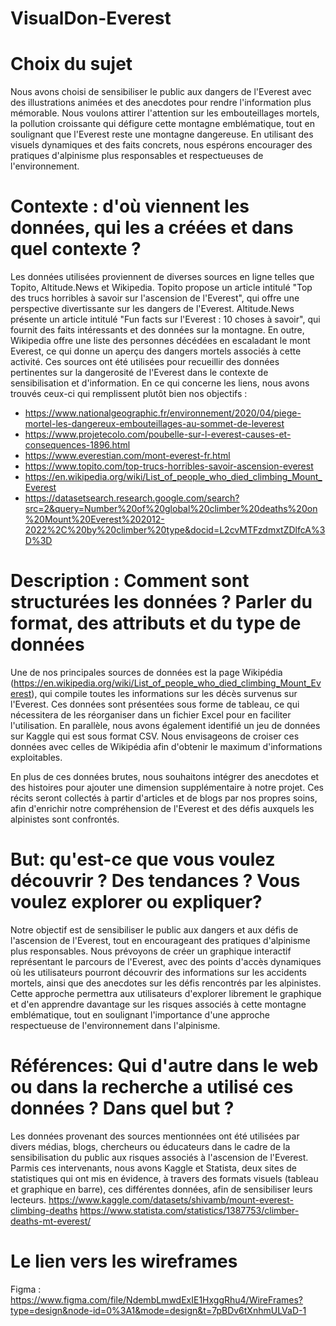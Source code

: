 # VisualDon-Everest

# Choix du sujet
Nous avons choisi de sensibiliser le public aux dangers de l'Everest avec des illustrations animées et des anecdotes pour rendre l'information plus mémorable. Nous voulons attirer l'attention sur les embouteillages mortels, la pollution croissante qui défigure cette montagne emblématique, tout en soulignant que l'Everest reste une montagne dangereuse. En utilisant des visuels dynamiques et des faits concrets, nous espérons encourager des pratiques d'alpinisme plus responsables et respectueuses de l'environnement.

# Contexte : d'où viennent les données, qui les a créées et dans quel contexte ?
Les données utilisées proviennent de diverses sources en ligne telles que Topito, Altitude.News et Wikipedia. Topito propose un article intitulé "Top des trucs horribles à savoir sur l'ascension de l'Everest", qui offre une perspective divertissante sur les dangers de l'Everest. Altitude.News présente un article intitulé "Fun facts sur l'Everest : 10 choses à savoir", qui fournit des faits intéressants et des données sur la montagne. En outre, Wikipedia offre une liste des personnes décédées en escaladant le mont Everest, ce qui donne un aperçu des dangers mortels associés à cette activité. Ces sources ont été utilisées pour recueillir des données pertinentes sur la dangerosité de l'Everest dans le contexte de sensibilisation et d'information.
En ce qui concerne les liens, nous avons trouvés ceux-ci qui remplissent plutôt bien nos objectifs :
- https://www.nationalgeographic.fr/environnement/2020/04/piege-mortel-les-dangereux-embouteillages-au-sommet-de-leverest
- https://www.projetecolo.com/poubelle-sur-l-everest-causes-et-consequences-1896.html
- https://www.everestian.com/mont-everest-fr.html
- https://www.topito.com/top-trucs-horribles-savoir-ascension-everest
- https://en.wikipedia.org/wiki/List_of_people_who_died_climbing_Mount_Everest
- https://datasetsearch.research.google.com/search?src=2&query=Number%20of%20global%20climber%20deaths%20on%20Mount%20Everest%202012-2022%2C%20by%20climber%20type&docid=L2cvMTFzdmxtZDlfcA%3D%3D 


# Description : Comment sont structurées les données ? Parler du format, des attributs et du type de données
Une de nos principales sources de données est la page Wikipédia (https://en.wikipedia.org/wiki/List_of_people_who_died_climbing_Mount_Everest), qui compile toutes les informations sur les décès survenus sur l'Everest. Ces données sont présentées sous forme de tableau, ce qui nécessitera de les réorganiser dans un fichier Excel pour en faciliter l'utilisation. En parallèle, nous avons également identifié un jeu de données sur Kaggle qui est sous format CSV. Nous envisageons de croiser ces données avec celles de Wikipédia afin d'obtenir le maximum d'informations exploitables.

En plus de ces données brutes, nous souhaitons intégrer des anecdotes et des histoires pour ajouter une dimension supplémentaire à notre projet. Ces récits seront collectés à partir d'articles et de blogs par nos propres soins, afin d'enrichir notre compréhension de l'Everest et des défis auxquels les alpinistes sont confrontés.

# But: qu'est-ce que vous voulez découvrir ? Des tendances ? Vous voulez explorer ou expliquer?
Notre objectif est de sensibiliser le public aux dangers et aux défis de l'ascension de l'Everest, tout en encourageant des pratiques d'alpinisme plus responsables. Nous prévoyons de créer un graphique interactif représentant le parcours de l'Everest, avec des points d'accès dynamiques où les utilisateurs pourront découvrir des informations sur les accidents mortels, ainsi que des anecdotes sur les défis rencontrés par les alpinistes. Cette approche permettra aux utilisateurs d'explorer librement le graphique et d'en apprendre davantage sur les risques associés à cette montagne emblématique, tout en soulignant l'importance d'une approche respectueuse de l'environnement dans l'alpinisme.

# Références: Qui d'autre dans le web ou dans la recherche a utilisé ces données ? Dans quel but ? 
Les données provenant des sources mentionnées ont été utilisées par divers médias, blogs, chercheurs ou éducateurs dans le cadre de la sensibilisation du public aux risques associés à l'ascension de l'Everest.
Parmis ces intervenants, nous avons Kaggle et Statista, deux sites de statistiques qui ont mis en évidence, à travers des formats visuels (tableau et graphique en barre), ces différentes données, afin de sensibiliser leurs lecteurs.
https://www.kaggle.com/datasets/shivamb/mount-everest-climbing-deaths
https://www.statista.com/statistics/1387753/climber-deaths-mt-everest/


# Le lien vers les wireframes
Figma : https://www.figma.com/file/NdembLmwdExIE1HxggRhu4/WireFrames?type=design&node-id=0%3A1&mode=design&t=7pBDv6tXnhmULVaD-1